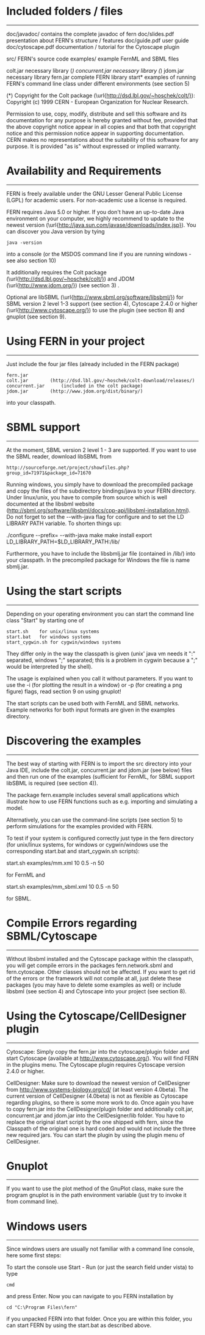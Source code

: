 # Included folders / files
---------------------------

doc/javadoc/		contains the complete javadoc of fern
doc/slides.pdf 		presentation about FERN's structure / features
doc/guide.pdf  		user guide
doc/cytoscape.pdf	documentation / tutorial for the Cytoscape plugin

src/ 			FERN's source code
examples/ 		example FernML and SBML files

colt.jar		necessary library (*)
concurrent.jar		necessary library (*)
jdom.jar		necessary library
fern.jar 		complete FERN library
start* 			examples of running FERN's command line class under different environments (see section 5)

(*) Copyright for the Colt package (\url{http://dsd.lbl.gov/~hoschek/colt/}):
Copyright (c) 1999 CERN - European Organization for Nuclear Research.

Permission to use, copy, modify, distribute and sell this software and its documentation for any purpose is hereby granted without fee, provided that the above copyright notice appear in all copies and that both that copyright notice and this permission notice appear in supporting documentation. CERN makes no representations about the suitability of this software for any purpose. It is provided "as is" without expressed or implied warranty. 

# Availability and Requirements
--------------------------------
FERN is freely available under the GNU Lesser General Public License (LGPL) for academic users. 
For non-academic use a license is required.

FERN requires Java 5.0 or higher. If you don't have an up-to-date Java environment on your computer, we highly recommend to update to the newest version (\url{http://java.sun.com/javase/downloads/index.jsp}). You can discover you Java version by tying

	java -version

into a console (or the MSDOS command line if you are running windows - see also section 10)

It additionally requires the Colt package (\url{http://dsd.lbl.gov/~hoschek/colt/}) and JDOM (\url{http://www.jdom.org/}) (see section 3) . 

Optional are libSBML (\url{http://www.sbml.org/software/libsbml/}) for SBML version 2 level 1-3 support (see section 4), Cytoscape 2.4.0 or higher (\url{http://www.cytoscape.org/}) to use the plugin (see section 8) and gnuplot (see section 9).


# Using FERN in your project
-----------------------------

Just include the four jar files (already included in the FERN package)

	fern.jar
	colt.jar		(http://dsd.lbl.gov/~hoschek/colt-download/releases/)
	concurrent.jar		(included in the colt package)
	jdom.jar		(http://www.jdom.org/dist/binary/)

into your classpath. 


# SBML support
---------------

At the moment, SBML version 2 level 1 - 3 are supported. If you want to use the SBML reader,
download libSBML from

	http://sourceforge.net/project/showfiles.php?group_id=71971&package_id=71670

Running windows, you simply have to download the precompiled package and copy the files of the subdirectory
bindings/java to your FERN directory. Under linux/unix, you have to compile from source
which is well documented at the libsbml website (http://sbml.org/software/libsbml/docs/cpp-api/libsbml-installation.html).
Do not forget to set the --with-java flag for configure and to set the LD LIBRARY PATH variable.
To shorten things up:

./configure --prefix=<Install directory> --with-java 
make 
make install
export LD_LIBRARY_PATH=$LD_LIBRARY_PATH:<Install directory>/lib/

Furthermore, you have to include the libsbmlj.jar file (contained in <Install directory>/lib/) 
into your classpath. In the precompiled package for Windows the file is name sbmlj.jar.

# Using the start scripts
--------------------------

Depending on your operating environment you can start the command line class "Start" by starting one of

	start.sh	for unix/linux systems
	start.bat	for windows systems
	start_cygwin.sh	for cygwin/windows systems

They differ only in the way the classpath is given (unix' java vm needs it ":" separated, windows ";" separated; this is a problem in cygwin because a ";" would be interpreted by the shell).

The usage is explained when you call it without parameters. If you want to use the -i (for plotting the result in a window) or -p (for creating a png figure) flags, read section 9 on using gnuplot!

The start scripts can be used both with FernML and SBML networks. Example networks for both input
formats are given in the examples directory.


# Discovering the examples
---------------------------
The best way of starting with FERN is to import the src directory into your Java IDE,
include the colt.jar, concurrent.jar and jdom.jar (see below) files and then run one of the examples
(sufficient for FernML, for SBML support libSBML is required (see section 4)).

The package fern.example includes several small applications which illustrate how to use FERN
functions such as e.g. importing and simulating a model.

Alternatively, you can use the command-line scripts (see section 5) to perform simulations for the 
examples provided with FERN.

To test if your system is configured correctly just type in the fern directory 
(for unix/linux systems, for windows or cygwin/windows use the 
corresponding start.bat and start_cygwin.sh scripts):

start.sh examples/mm.xml 10 0.5 -n 50 

for FernML and 

start.sh examples/mm_sbml.xml 10 0.5 -n 50

for SBML.


# Compile Errors regarding SBML/Cytoscape
------------------------------------------
Without libsbml installed and the Cytoscape package within the classpath, 
you will get compile errors in the packages fern.network.sbml and fern.cytoscape. 
Other classes should not be affected. If you want to get rid of the errors or the 
framework will not compile at all, just delete these packages (you may have to delete 
some examples as well) or include libsbml (see section 4) and Cytoscape into your 
project (see section 8).



# Using the Cytoscape/CellDesigner plugin
------------------------------------------

Cytoscape: Simply copy the fern.jar into the cytoscape/plugin folder and start Cytoscape (available at http://www.cytoscape.org/). You will find FERN in the
plugins menu. The Cytoscape plugin requires Cytoscape version 2.4.0 or higher.

CellDesigner: Make sure to download the newest version of CellDesigner from http://www.systems-biology.org/cd/ (at least version 4.0beta). The current version of CellDesigner (4.0beta) is not as flexible as Cytoscape regarding plugins, so there is some more work to do. Once again you have to copy fern.jar into the CellDesigner/plugin folder and additionally colt.jar, concurrent.jar and jdom.jar into the CellDesigner/lib folder. You have to replace the original start script by the one shipped with fern, since the Classpath of the original one is hard coded and would not include the three new required jars. You can start the plugin by using the plugin menu of CellDesigner.


# Gnuplot
----------

If you want to use the plot method of the GnuPlot class, make sure the program gnuplot is in the path environment variable (just try to invoke it from command line).



# Windows users
-----------------

Since windows users are usually not familiar with a command line console, here some first steps:

To start the console use Start - Run (or just the search field under vista) to type 

	cmd

and press Enter. Now you can navigate to you FERN installation by

	cd "C:\Program Files\fern"

if you unpacked FERN into that folder. Once you are within this folder, you can start FERN by using the start.bat as described above.
